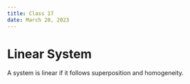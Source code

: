 ```yaml
---
title: Class 17
date: March 28, 2023
---
```


# Linear System

A system is linear if it follows superposition and homogeneity.

